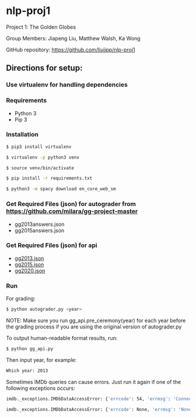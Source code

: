 # nlp-proj1
Project 1: The Golden Globes

Group Members: Jiapeng Liu, Matthew Walsh, Ka Wong

GitHub repository: https://github.com/liujjpp/nlp-proj1

## Directions for setup:

### Use virtualenv for handling dependencies

### Requirements
* Python 3
* Pip 3

### Installation
```bash
$ pip3 install virtualenv
```

```bash
$ virtualenv -p python3 venv
```

```bash
$ source venv/bin/activate
```

```bash
$ pip install -r requirements.txt
```

```bash
$ python3 -m spacy download en_core_web_sm
```

### Get Required Files (json) for autograder from https://github.com/milara/gg-project-master
* gg2013answers.json
* gg2015answers.json

### Get Required Files (json) for api
* [gg2013.json](https://canvas.northwestern.edu/courses/105385/files/8069826/download)
* [gg2015.json](https://canvas.northwestern.edu/courses/105385/files/8069845/download)
* [gg2020.json](https://canvas.northwestern.edu/courses/105385/files/8019442/download)

### Run
For grading:

```bash
$ python autograder.py <year>
```

NOTE: Make sure you run gg_api.pre_ceremony(year) for each year before the grading process if you are using the original version of autograder.py



To output human-readable format results, run:

```bash
$ python gg_api.py
```

Then input year, for example:

```bash
Which year: 2013
```

Sometimes IMDb queries can cause errors. Just run it again if one of the following exceptions occurs:

```bash
imdb._exceptions.IMDbDataAccessError: {'errcode': 54, 'errmsg': 'Connection reset by peer', 'url': 'https://www.imdb.com/find?q=xxx&s=nm', 'proxy': '', 'exception type': 'IOError', 'original exception': ConnectionResetError(54, 'Connection reset by peer')}
```

```bash
imdb._exceptions.IMDbDataAccessError: {'errcode': None, 'errmsg': 'None', 'url': 'https://www.imdb.com/find?q=xxx&s=nm', 'proxy': '', 'exception type': 'IOError', 'original exception': URLError(timeout('_ssl.c:1039: The handshake operation timed out'))}
```